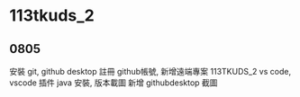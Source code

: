 # 113tkuds_2



## 0805
安裝 git, github desktop 註冊 github帳號, 
新增遠端專案 113TKUDS_2 vs code, 
vscode 插件 java 安裝,
 版本載圖 
 新增 githubdesktop 截圖
